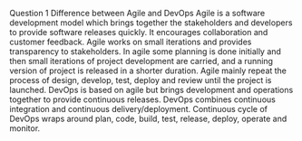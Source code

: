 Question 1
Difference between Agile and DevOps 
Agile is a software development model which brings together the stakeholders and developers to provide software releases quickly. It encourages collaboration and customer feedback. Agile works on small iterations and provides transparency to stakeholders. In agile some planning is done initially and then small iterations of project development are carried, and a running version of project is released in a shorter duration. Agile mainly repeat the process of design, develop, test, deploy and review until the project is launched. DevOps is based on agile but brings development and operations together to provide continuous releases. DevOps combines continuous integration and continuous delivery/deployment. Continuous cycle of DevOps wraps around plan, code, build, test, release, deploy, operate and monitor.
